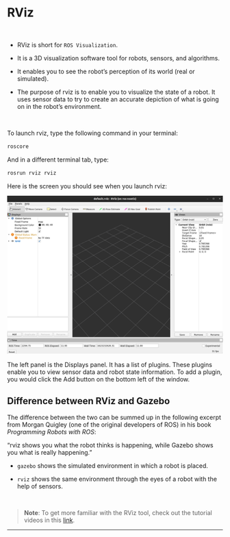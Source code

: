# RViz

<br/>

- RViz is short for `ROS Visualization`.

- It is a 3D visualization software tool for robots, sensors, and algorithms.

-  It enables you to see the robot’s perception of its world (real or simulated).

- The purpose of rviz is to enable you to visualize the state of a robot. It uses sensor data to try to create an accurate depiction of what is going on in the robot’s environment.

<br/>

To launch rviz, type the following command in your terminal:

```bash
roscore
```

And in a different terminal tab, type:

```bash
rosrun rviz rviz
```

Here is the screen you should see when you launch rviz:

![RViz](rviz.png)

The left panel is the Displays panel. It has a list of plugins. These plugins enable you to view sensor data and robot state information. To add a plugin, you would click the Add button on the bottom left of the window.

## Difference between RViz and Gazebo

The difference between the two can be summed up in the following excerpt from Morgan Quigley (one of the original developers of ROS) in his book _Programming Robots with ROS_:

“rviz shows you what the robot thinks is happening, while Gazebo shows you what is really happening.”

- `gazebo` shows the simulated environment in which a robot is placed.

- `rviz` shows the same environment through the eyes of a robot with the help of sensors.

<br/>

> **Note**: To get more familiar with the RViz tool, check out the tutorial videos in this [link](http://wiki.ros.org/rviz/Tutorials).

---